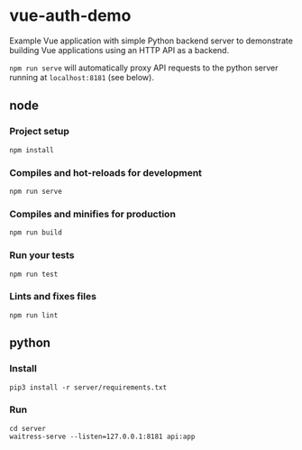 # vue-auth-demo

Example Vue application with simple Python backend server to demonstrate building Vue applications using an HTTP API as a backend.

`npm run serve` will automatically proxy API requests to the python server running at `localhost:8181` (see below).

## node

### Project setup
```
npm install
```

### Compiles and hot-reloads for development
```
npm run serve
```

### Compiles and minifies for production
```
npm run build
```

### Run your tests
```
npm run test
```

### Lints and fixes files
```
npm run lint
```

## python

### Install

```
pip3 install -r server/requirements.txt
```

### Run

```
cd server
waitress-serve --listen=127.0.0.1:8181 api:app
```